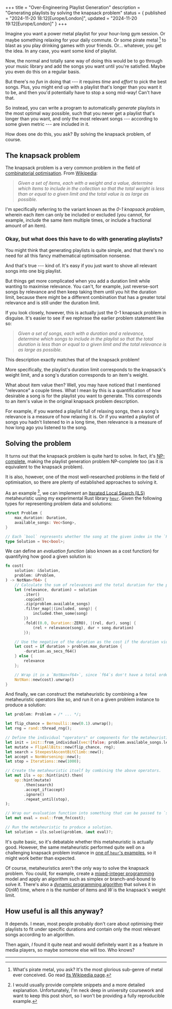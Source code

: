 +++
title = "Over-Engineering Playlist Generation"
description = "Generating playlists by solving the knapsack problem"
status = { published = "2024-11-20 18:12[Europe/London]", updated = "2024-11-20 19:12[Europe/London]" }
+++

Imagine you want a power metal playlist for your hour-long gym session. Or maybe something relaxing for your daily commute. Or some pirate metal [^pirate-metal] to blast as you play drinking games with your friends. Or... whatever, you get the idea. In any case, you want some kind of playlist.

Now, the normal and totally sane way of doing this would be to go through your music library and add the songs you want until you're satisfied. Maybe you even do this on a regular basis.

But there's no *fun* in doing that --- it requires *time* and *effort* to pick the best songs. Plus, you might end up with a playlist that's longer than you want it to be, and then you'd potentially have to stop a song mid-way! Can't have that.

So instead, you can write a program to automatically *generate* playlists in the most optimal way possible, such that you never get a playlist that's longer than you want, and only the most relevant songs --- according to some given metric --- are included in it.

How does one do this, you ask? By solving the knapsack problem, of course.

## The knapsack problem

The knapsack problem is a very common problem in the field of [combinatorial optimisation](https://en.wikipedia.org/wiki/Combinatorial_optimization). From [Wikipedia](https://en.wikipedia.org/wiki/Knapsack_problem):

> *Given a set of items, each with a weight and a value, determine which items to include in the collection so that the total weight is less than or equal to a given limit and the total value is as large as possible.*

I'm specifically referring to the variant known as the *0-1 knapsack problem*, wherein each item can only be included or excluded (you cannot, for example, include the same item multiple times, or include a fractional amount of an item).

### Okay, but what does this have to do with generating playlists?

You might think that generating playlists is quite simple, and that there's no need for all this fancy mathematical optimisation nonsense.

And that's true --- kind of. It's easy if you just want to shove all relevant songs into one big playlist.

But things get more complicated when you add a duration limit while wanting to maximise relevance. You can't, for example, just reverse-sort songs by relevance and then keep taking them until you hit the duration limit, because there might be a different combination that has a greater total relevance and is still under the duration limit.

If you look closely, however, this is actually just the 0-1 knapsack problem in disguise. It's easier to see if we rephrase the earlier problem statement like so:

> *Given a set of songs, each with a duration and a relevance, determine which songs to include in the playlist so that the total duration is less than or equal to a given limit and the total relevance is as large as possible.*

This description exactly matches that of the knapsack problem!

More specifically, the playlist's duration limit corresponds to the knapsack's weight limit, and a song's duration corresponds to an item's weight.

What about item value then? Well, you may have noticed that I mentioned "relevance" a couple times. What I mean by this is a quantification of how desirable a song is for the playlist you want to generate. This corresponds to an item's value in the original knapsack problem description.

For example, if you wanted a playlist full of relaxing songs, then a song's relevance is a measure of how relaxing it is. Or if you wanted a playlist of songs you hadn't listened to in a long time, then relevance is a measure of how long ago you listened to the song.

## Solving the problem

It turns out that the knapsack problem is quite hard to solve. In fact, it's [NP-complete](https://en.wikipedia.org/wiki/NP-completeness), making the playlist generation problem NP-complete too (as it is equivalent to the knapsack problem).

It is also, however, one of the most well-researched problems in the field of optimisation, so there are plenty of established approaches to solving it.

As an example [^incomplete-example], we can implement an [Iterated Local Search (ILS)](https://en.wikipedia.org/wiki/Iterated_local_search) metaheuristic using my experimental Rust library [`heur`](https://github.com/Carnagion/heur). Given the following types for representing problem data and solutions:

```rs
struct Problem {
    max_duration: Duration,
    available_songs: Vec<Song>,
}

// Each `bool` represents whether the song at the given index in the `Problem` is included or not.
type Solution = Vec<bool>;
```

We can define an *evaluation function* (also known as a cost function) for quantifying how good a given solution is:

```rs
fn cost(
    solution: &Solution,
    problem: &Problem,
) -> NotNan<f64> {
    // Calculate the sum of relevances and the total duration for the playlist.
    let (relevance, duration) = solution
        .iter()
        .copied()
        .zip(problem.available_songs)
        .filter_map(|(included, song)| {
            included.then_some(song)
        })
        .fold((0.0, Duration::ZERO), |(rel, dur), song| {
            (rel + relevance(song), dur + song.duration)
        });

    // Use the negative of the duration as the cost if the duration violates our maximum duration constraint.
    let cost = if duration > problem.max_duration {
        -duration.as_secs_f64()
    } else {
        relevance
    };

    // Wrap it in a `NotNan<f64>`, since `f64`s don't have a total order.
    NotNan::new(cost).unwrap()
}
```

And finally, we can construct the metaheuristic by combining a few metaheuristic operators like so, and run it on a given problem instance to produce a solution:

```rs
let problem: Problem = /* ... */;

let flip_chance = Bernoulli::new(0.1).unwrap();
let rng = rand::thread_rng();

// Define the individual "operators" or components for the metaheuristic.
let init = init::from_individual(vec![false; problem.available_songs.len()]);
let mutate = FlipAllBits::new(flip_chance, rng);
let search = SteepestAscentBitClimb::new();
let accept = NonWorsening::new();
let stop = Iterations::new(1000);

// Create the metaheuristic itself by combining the above operators.
let mut ils = op::hint(init).then(
    op::hint(mutate)
        .then(search)
        .accept_if(accept)
        .ignore()
        .repeat_until(stop),
);

// Wrap our evaluation function into something that can be passed to `solve`.
let mut eval = eval::from_fn(cost);

// Run the metaheuristic to produce a solution.
let solution = ils.solve(&problem, &mut eval)?;
```

It's quite basic, so it's debatable whether this metaheuristic is actually good. However, the same metaheuristic performed quite well on a challenging knapsack problem instance in [one of `heur`'s examples](https://github.com/Carnagion/heur/blob/main/examples/knapsack.rs), so it might work better than expected.

Of course, metaheuristics aren't the only way to solve the knapsack problem. You could, for example, create a [mixed-integer programming](https://en.wikipedia.org/wiki/Integer_programming) model and apply an algorithm such as simplex or branch-and-bound to solve it. There's also a [dynamic programming algorithm](https://en.wikipedia.org/wiki/Knapsack_problem#Dynamic_programming_in-advance_algorithm) that solves it in $O(nW)$ time, where $n$ is the number of items and $W$ is the knapsack's weight limit.

## How useful is all this anyway?

It depends. I mean, most people probably don't care about optimising their playlists to fit under specific durations and contain only the most relevant songs according to an algorithm.

Then again, *I* found it quite neat and would definitely want it as a feature in media players, so maybe someone else will too. Who knows?

---

[^pirate-metal]: What's pirate metal, you ask? It's the most glorious sub-genre of metal ever conceived. Go read [its Wikipedia page](https://en.wikipedia.org/wiki/Pirate_metal).

[^incomplete-example]: I would usually provide complete snippets and a more detailed explanation. Unfortunately, I'm neck deep in university coursework and want to keep this post short, so I won't be providing a fully reproducible example.